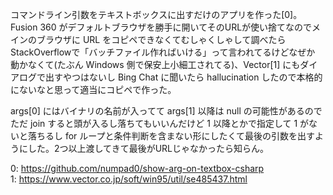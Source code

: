 コマンドライン引数をテキストボックスに出すだけのアプリを作った[0]。Fusion 360 がデフォルトブラウザを勝手に開いてそのURLが使い捨てなのでメインのブラウザに URL をコピペできなくてむしゃくしゃして調べたらStackOverflowで「バッチファイル作ればいける」って言われてるけどなぜか
動かなくて(たぶん Windows 側で保安上小細工されてる)、Vector[1] にもダイアログで出すやつはないし Bing Chat に聞いたら hallucination したので本格的にないなと思って適当にコピペで作った。

args[0] にはバイナリの名前が入ってて args[1] 以降は null の可能性があるのでただ join すると頭が入るし落ちてもいいんだけど 1 以降とかで指定して 1 がないと落ちるし for ループと条件判断を含まない形にしたくて最後の引数を出すようにした。2つ以上渡してきて最後がURLじゃなかったら知らん。

0: https://github.com/numpad0/show-arg-on-textbox-csharp  
1: https://www.vector.co.jp/soft/win95/util/se485437.html  

